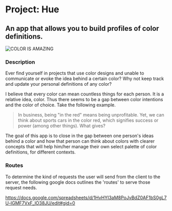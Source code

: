 # Project: Hue

## An app that allows you to build profiles of color definitions. 

![COLOR IS AMAZING](http://38.media.tumblr.com/tumblr_lrbu1l9BJk1qgzxcao1_250.gif)

### Description

Ever find yourself in projects that use color designs and unable to communicate or evoke the idea behind a certain color? Why not keep track and update your personal definitions of any color? 

I believe that every color can mean countless things for each person. It is a relative idea, color. Thus there seems to be a gap between color intentions and the color of choice. Take the following example.

 > In business, being "in the red" means being unprofitable. Yet, we can think about sports cars in the color red, which signifies success or power (among other things). What gives?

The goal of this app is to close in the gap between one person's ideas behind a color and how that person can think about colors with clearer concepts that will help him/her manage their own select palette of color definitions, for different contexts.


### Routes
To determine the kind of requests the user will send from the client to the server, the following google docs outlines the 'routes' to serve those request needs.  

https://docs.google.com/spreadsheets/d/1HvHYI3aM8PoJvBdZ0AF1bS0gL7U-lGMF7VxF_lO38JU/edit#gid=0